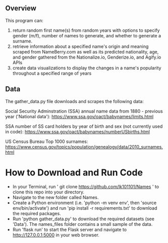 ## Overview

This program can:

1. return random first name(s) from random years with options to specify gender (m/f), number of names to generate, and whether to generate a surname.
2. retrieve information about a specified name's origin and meaning scraped from NameBerry.com as well as its predicted nationality, age, and gender gathered from the Nationalize.io, Genderize.io, and Agify.io APIs
3. create data visualizations to display the changes in a name's popularity throughout a specified range of years

## Data

The gather_data.py file downloads and scrapes the following data:

Social Security Adminstration (SSA) annual name data from 1880 - previous year ('National data'): https://www.ssa.gov/oact/babynames/limits.html

SSA number of SS card holders by year of birth and sex (not currently used in code): https://www.ssa.gov/oact/babynames/numberUSbirths.html

US Census Bureau Top 1000 surnames: https://www.census.gov/topics/population/genealogy/data/2010_surnames.html

# How to Download and Run Code

- In your Terminal, run ' git clone https://github.com/lk101101/Names ' to clone this repo into your directory.
- Navigate to the new folder called Names.
- Create a Python environment (i.e. 'python -m venv env', then 'source env/bin/activate') and run 'pip install -r requirements.txt' to download the required packages.
- Run 'python gather_data.py' to download the required datasets (see 'Data'). The names_files folder contains a small sample of the data.
- Run 'flask run' to start the Flask server and navigate to http://127.0.0.1:5000 in your web browser.
